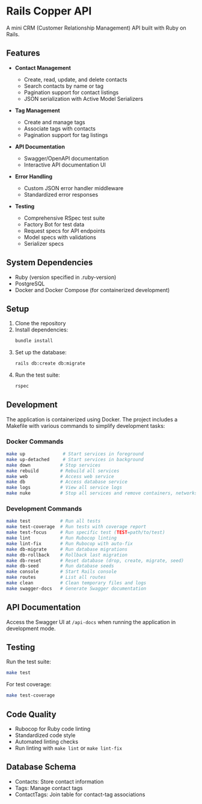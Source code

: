 # Rails Copper API

A mini CRM (Customer Relationship Management) API built with Ruby on Rails.

## Features

- **Contact Management**
  - Create, read, update, and delete contacts
  - Search contacts by name or tag
  - Pagination support for contact listings
  - JSON serialization with Active Model Serializers

- **Tag Management**
  - Create and manage tags
  - Associate tags with contacts
  - Pagination support for tag listings

- **API Documentation**
  - Swagger/OpenAPI documentation
  - Interactive API documentation UI

- **Error Handling**
  - Custom JSON error handler middleware
  - Standardized error responses

- **Testing**
  - Comprehensive RSpec test suite
  - Factory Bot for test data
  - Request specs for API endpoints
  - Model specs with validations
  - Serializer specs

## System Dependencies

- Ruby (version specified in .ruby-version)
- PostgreSQL
- Docker and Docker Compose (for containerized development)

## Setup

1. Clone the repository
2. Install dependencies:
   ```bash
   bundle install
   ```
3. Set up the database:
   ```bash
   rails db:create db:migrate
   ```
4. Run the test suite:
   ```bash
   rspec
   ```

## Development

The application is containerized using Docker. The project includes a Makefile with various commands to simplify development tasks:

### Docker Commands
```bash
make up              # Start services in foreground
make up-detached     # Start services in background
make down           # Stop services
make rebuild        # Rebuild all services
make web            # Access web service
make db             # Access database service
make logs           # View all service logs
make nuke           # Stop all services and remove containers, networks, and volumes
```

### Development Commands
```bash
make test           # Run all tests
make test-coverage  # Run tests with coverage report
make test-focus     # Run specific test (TEST=path/to/test)
make lint           # Run Rubocop linting
make lint-fix       # Run Rubocop with auto-fix
make db-migrate     # Run database migrations
make db-rollback    # Rollback last migration
make db-reset       # Reset database (drop, create, migrate, seed)
make db-seed        # Run database seeds
make console        # Start Rails console
make routes         # List all routes
make clean          # Clean temporary files and logs
make swagger-docs   # Generate Swagger documentation
```

## API Documentation

Access the Swagger UI at `/api-docs` when running the application in development mode.

## Testing

Run the test suite:
```bash
make test
```

For test coverage:
```bash
make test-coverage
```

## Code Quality

- Rubocop for Ruby code linting
- Standardized code style
- Automated linting checks
- Run linting with `make lint` or `make lint-fix`

## Database Schema

- Contacts: Store contact information
- Tags: Manage contact tags
- ContactTags: Join table for contact-tag associations


